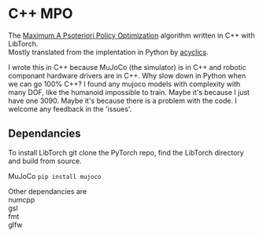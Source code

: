 # C++ MPO

The [Maximum A Psoteriori Policy Optimization](https://arxiv.org/pdf/1806.06920v1.pdf) algorithm written in C++ with LibTorch.  
Mostly translated from the implentation in Python by [acyclics](https://github.com/acyclics/MPO).  

I wrote this in C++ because MuJoCo (the simulator) is in C++ and robotic componant hardware drivers are in C++. Why slow down in Python when we can go 100% C++?
I found any mujoco models with complexity with many DOF, like the humanoid impossible to train. Maybe it's because I just have one 3090. Maybe it's because there is a problem with the code. I welcome any feedback in the 'issues'.

## Dependancies
To install LibTorch git clone the PyTorch repo, find the LibTorch directory and build from source.

MuJoCo
`pip install mujoco`

Other dependancies are  
numcpp  
gsl  
fmt  
glfw  
